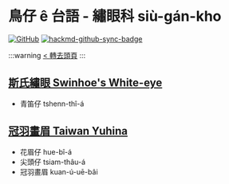 # 鳥仔 ê 台語 - 繡眼科 siù-gán-kho

[![GitHub](https://img.shields.io/badge/GitHub-black?logo=github)](https://github.com/siansiansu/tsiau-a-e-mia)
[![hackmd-github-sync-badge](https://hackmd.io/N7s2UZSUTnK8QUm2GOLmRw/badge)](https://hackmd.io/N7s2UZSUTnK8QUm2GOLmRw)

:::warning
[< 轉去頭頁](https://hackmd.io/@siansiansu/Hy4VzNvha)
:::

## [斯氏繡眼 Swinhoe's White-eye](https://www.instagram.com/p/CkqjSK4vZYx/)

- 青笛仔 tshenn-thî-á

## [冠羽畫眉 Taiwan Yuhina](https://www.instagram.com/p/Cm0uK0EvTnw/)

- 花眉仔 hue-bî-á
- 尖頭仔 tsiam-thâu-á
- 冠羽畫眉 kuan-ú-uē-bâi
